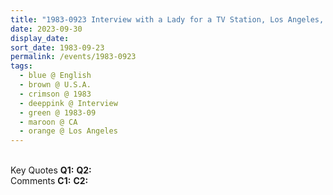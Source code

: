 ```yaml
---
title: "1983-0923 Interview with a Lady for a TV Station, Los Angeles, CA, U.S.A. (other dates 19, 20, 21, and 22)"
date: 2023-09-30
display_date: 
sort_date: 1983-09-23
permalink: /events/1983-0923
tags:
  - blue @ English
  - brown @ U.S.A.
  - crimson @ 1983
  - deeppink @ Interview 
  - green @ 1983-09
  - maroon @ CA
  - orange @ Los Angeles
---
```


<br>

<wave-list>
  <list-title color="DarkSeaGreen" width="55">Key Quotes</list-title>
  <list-item color="BlanchedAlmond" width="280"><b>Q1:</b> <i></i></list-item>
  <list-item color="Lavender" width="280"><b>Q2:</b> <i></i></list-item>
</wave-list>

<br>

<wave-list>
  <list-title color="DarkSeaGreen" width="55">Comments</list-title>
  <list-item color="BlanchedAlmond" width="280"><b>C1:</b> <i></i></list-item>
  <list-item color="Lavender" width="280"><b>C2:</b> <i></i></list-item>
</wave-list>